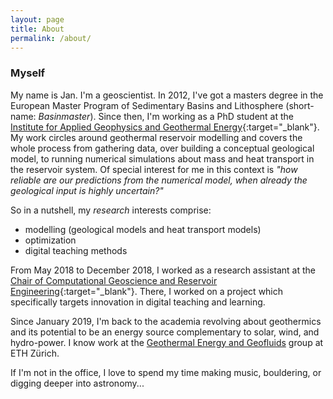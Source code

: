 ```yaml
---
layout: page
title: About
permalink: /about/
---
```


### Myself
My name is Jan. I'm a geoscientist. In 2012, I've got a masters degree in the European Master Program of Sedimentary Basins and Lithosphere (short-name: _Basinmaster_). Since then, I'm working as a PhD student at the [Institute for Applied Geophysics and Geothermal Energy](https://www.eonerc.rwth-aachen.de/gge){:target="_blank"}.   
My work circles around geothermal reservoir modelling and covers the whole process from gathering data, over building a conceptual geological model, to running numerical simulations about mass and heat transport in the reservoir system.
Of special interest for me in this context is _"how reliable are our predictions from the numerical model, when already the geological input is highly uncertain?"_

So in a nutshell, my _research_ interests comprise:  

* modelling (geological models and heat transport models)    
* optimization    
* digital teaching methods    

From May 2018 to December 2018, I worked as a research assistant at the [Chair of Computational Geoscience and Reservoir Engineering](http://www.cgre.rwth-aachen.de/cms/~qoyf/CGRE/?lidx=1){:target="_blank"}. There, I worked on a project which specifically targets innovation in digital teaching and learning. 

Since January 2019, I'm back to the academia revolving about geothermics and its potential to be an energy source complementary to solar, wind, and hydro-power. I know work at the [Geothermal Energy and Geofluids]() group at ETH Zürich.  


If I'm not in the office, I love to spend my time making music, bouldering, or digging deeper into astronomy...


